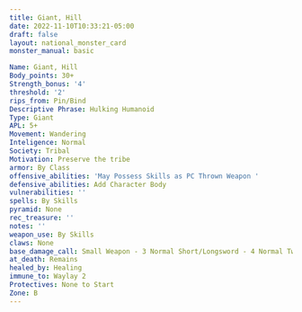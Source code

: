 ```yaml
---
title: Giant, Hill
date: 2022-11-10T10:33:21-05:00
draft: false
layout: national_monster_card
monster_manual: basic

Name: Giant, Hill
Body_points: 30+
Strength_bonus: '4'
threshold: '2'
rips_from: Pin/Bind
Descriptive Phrase: Hulking Humanoid
Type: Giant
APL: 5+
Movement: Wandering
Inteligence: Normal
Society: Tribal
Motivation: Preserve the tribe
armor: By Class
offensive_abilities: 'May Possess Skills as PC Thrown Weapon '
defensive_abilities: Add Character Body
vulnerabilities: ''
spells: By Skills
pyramid: None
rec_treasure: ''
notes: ''
weapon_use: By Skills
claws: None
base_damage_call: Small Weapon - 3 Normal Short/Longsword - 4 Normal Two Handed - 7 Normal Thrown - 7 Normal
at_death: Remains
healed_by: Healing
immune_to: Waylay 2
Protectives: None to Start
Zone: B
---
```

